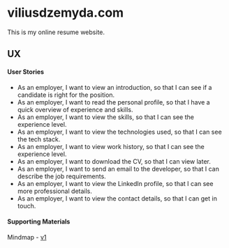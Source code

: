 # viliusdzemyda.com

This is my online resume website.

## UX

#### User Stories
- As an employer, I want to view an introduction, so that I can see if a candidate is right for the position.
- As an employer, I want to read the personal profile, so that I have a quick overview of experience and skills.
- As an employer, I want to view the skills, so that I can see the experience level.
- As an employer, I want to view the technologies used, so that I can see the tech stack.
- As an employer, I want to view work history, so that I can see the experience level.
- As an employer, I want to download the CV, so that I can view later.
- As an employer, I want to send an email to the developer, so that I can describe the job requirements.
- As an employer, I want to view the LinkedIn profile, so that I can see more professional details.
- As an employer, I want to view the contact details, so that I can get in touch.


#### Supporting Materials

Mindmap - [v1](ux/Mindmap_v1.png)
